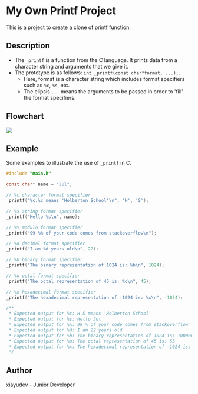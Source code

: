 # My Own Printf Project
This is a project to create a clone of printf function.

## Description
+ The `_printf` is a function from the C language. It prints data from a character string and arguments that we give it.
+ The prototype is as follows: `int _printf(const char*format, ...);`.
	+ Here, format is a character string which includes format specifiers such as `%c`, `%s`, etc.
	+ The elipsis `...` means the arguments to be passed in order to 'fill' the format specifiers.

## Flowchart
![](https://mega.nz/file/geAzFbpB#DwvSOpLMidHcSzcyOy_dqZadGOsvw5q0osV7Qg-YuLs)

## Example
Some examples to illustrate the use of `_printf` in C.

```c
#include "main.h"

const char* name = "Jul";

// %c character format specifier
_printf("%c.%c means 'Holberton School'\n", 'H', 'S');

// %s string format specifier
_printf("Hello %s\n", name);

// %% modulo format specifier
_printf("99 %% of your code comes from stackoverflow\n");

// %d decimal format specifier
_printf("I am %d years old\n", 22);

// %b binary format specifier
_printf("The binary representation of 1024 is: %b\n", 1024);

// %o octal format specifier
_printf("The octal representation of 45 is: %o\n", 45);

// %x hexadecimal format specifier
_printf("The hexadecimal representation of -1024 is: %x\n", -1024);

/**
 * Expected output for %c: H.S means 'Holberton School'
 * Expected output for %s: Hello Jul
 * Expected output for %%: 99 % of your code comes from stackoverflow 
 * Expected output for %d: I am 22 years old
 * Expected output for %b: The binary representation of 1024 is: 10000000000
 * Expected output for %o: The octal representation of 45 is: 55
 * Expected output for %x: The hexadecimal representation of -1024 is: fffffc00
 */
```

## Author
xiayudev - Junior Developer
